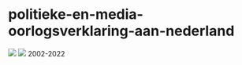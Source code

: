 # politieke-en-media-oorlogsverklaring-aan-nederland
![](https://github.com/nondejus/politieke-en-media-oorlogsverklaring-aan-nederland/blob/main/ArtBoard%20Image%20(53).jpg)
![](https://github.com/nondejus/politieke-en-media-oorlogsverklaring-aan-nederland/blob/main/ArtBoard%20Image%20(325).jpg)
2002-2022

